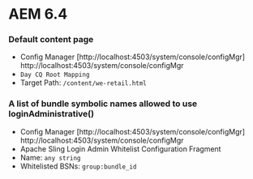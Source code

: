 # AEM 6.4

### Default content page

- Config  Manager [http://localhost:4503/system/console/configMgr] http://localhost:4503/system/console/configMgr
- `Day CQ Root Mapping`
- Target Path: `/content/we-retail.html`
    
### A list of bundle symbolic names allowed to use loginAdministrative()

- Config  Manager [http://localhost:4503/system/console/configMgr] http://localhost:4503/system/console/configMgr
- Apache Sling Login Admin Whitelist Configuration Fragment
- Name: `any string`
- Whitelisted BSNs: `group:bundle_id`
